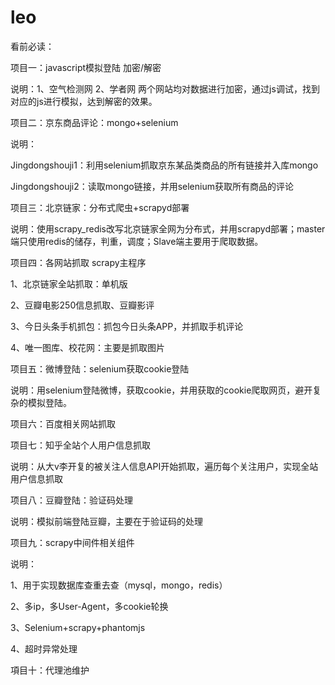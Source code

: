 # leo
看前必读：

项目一：javascript模拟登陆 加密/解密

说明：1、空气检测网 2、学者网    两个网站均对数据进行加密，通过js调试，找到对应的js进行模拟，达到解密的效果。

项目二：京东商品评论：mongo+selenium

说明：

Jingdongshouji1：利用selenium抓取京东某品类商品的所有链接并入库mongo

Jingdongshouji2：读取mongo链接，并用selenium获取所有商品的评论

项目三：北京链家：分布式爬虫+scrapyd部署

说明：使用scrapy_redis改写北京链家全网为分布式，并用scrapyd部署；master端只使用redis的储存，判重，调度；Slave端主要用于爬取数据。

项目四：各网站抓取 scrapy主程序

1、北京链家全站抓取：单机版

2、豆瓣电影250信息抓取、豆瓣影评

3、今日头条手机抓包：抓包今日头条APP，并抓取手机评论

4、唯一图库、校花网：主要是抓取图片

项目五：微博登陆：selenium获取cookie登陆

说明：用selenium登陆微博，获取cookie，并用获取的cookie爬取网页，避开复杂的模拟登陆。

项目六：百度相关网站抓取

项目七：知乎全站个人用户信息抓取

说明：从大v李开复的被关注人信息API开始抓取，遍历每个关注用户，实现全站用户信息抓取

项目八：豆瓣登陆：验证码处理

说明：模拟前端登陆豆瓣，主要在于验证码的处理

项目九：scrapy中间件相关组件

说明：

1、用于实现数据库查重去查（mysql，mongo，redis）

2、多ip，多User-Agent，多cookie轮换

3、Selenium+scrapy+phantomjs

4、超时异常处理

項目十：代理池维护


